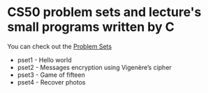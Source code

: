 # CS50 problem sets and lecture's small programs written by C

You can check out the [Problem Sets](https://cdn.cs50.net/2016/x/psets/)

* pset1 - Hello world
* pset2 - Messages encryption using Vigenère’s cipher
* pset3 - Game of fifteen
* pset4 - Recover photos